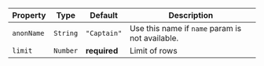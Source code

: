 | Property | Type | Default | Description |
| -------- | ---- | ------- | ----------- |
| `anonName` | `String` | `"Captain"` | Use this name if `name` param is not available. |
| `limit` | `Number` | **required** | Limit of rows |
